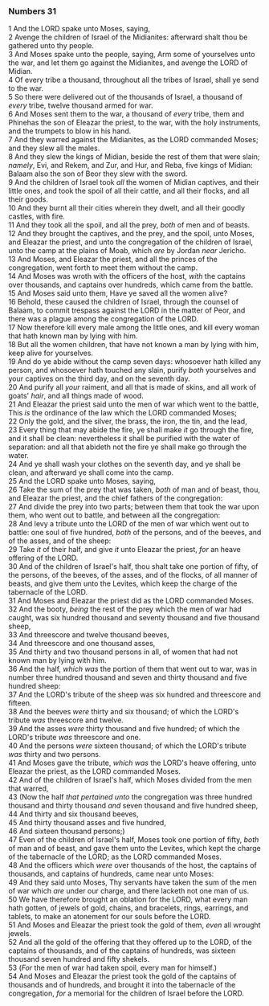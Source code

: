 ### Numbers 31

1 And the LORD spake unto Moses, saying,  
2 Avenge the children of Israel of the Midianites: afterward shalt thou be gathered unto thy people.  
3 And Moses spake unto the people, saying, Arm some of yourselves unto the war, and let them go against the Midianites, and avenge the LORD of Midian.  
4 Of every tribe a thousand, throughout all the tribes of Israel, shall ye send to the war.  
5 So there were delivered out of the thousands of Israel, a thousand of *every* tribe, twelve thousand armed for war.  
6 And Moses sent them to the war, a thousand of *every* tribe, them and Phinehas the son of Eleazar the priest, to the war, with the holy instruments, and the trumpets to blow in his hand.  
7 And they warred against the Midianites, as the LORD commanded Moses; and they slew all the males.  
8 And they slew the kings of Midian, beside the rest of them that were slain; *namely*, Evi, and Rekem, and Zur, and Hur, and Reba, five kings of Midian: Balaam also the son of Beor they slew with the sword.  
9 And the children of Israel took *all* the women of Midian captives, and their little ones, and took the spoil of all their cattle, and all their flocks, and all their goods.  
10 And they burnt all their cities wherein they dwelt, and all their goodly castles, with fire.  
11 And they took all the spoil, and all the prey, *both* of men and of beasts.  
12 And they brought the captives, and the prey, and the spoil, unto Moses, and Eleazar the priest, and unto the congregation of the children of Israel, unto the camp at the plains of Moab, which *are* by Jordan *near* Jericho.  
13 And Moses, and Eleazar the priest, and all the princes of the congregation, went forth to meet them without the camp.  
14 And Moses was wroth with the officers of the host, *with* the captains over thousands, and captains over hundreds, which came from the battle.  
15 And Moses said unto them, Have ye saved all the women alive?  
16 Behold, these caused the children of Israel, through the counsel of Balaam, to commit trespass against the LORD in the matter of Peor, and there was a plague among the congregation of the LORD.  
17 Now therefore kill every male among the little ones, and kill every woman that hath known man by lying with him.  
18 But all the women children, that have not known a man by lying with him, keep alive for yourselves.  
19 And do ye abide without the camp seven days: whosoever hath killed any person, and whosoever hath touched any slain, purify *both* yourselves and your captives on the third day, and on the seventh day.  
20 And purify all *your* raiment, and all that is made of skins, and all work of goats' *hair*, and all things made of wood.  
21 And Eleazar the priest said unto the men of war which went to the battle, This *is* the ordinance of the law which the LORD commanded Moses;  
22 Only the gold, and the silver, the brass, the iron, the tin, and the lead,  
23 Every thing that may abide the fire, ye shall make *it* go through the fire, and it shall be clean: nevertheless it shall be purified with the water of separation: and all that abideth not the fire ye shall make go through the water.  
24 And ye shall wash your clothes on the seventh day, and ye shall be clean, and afterward ye shall come into the camp.  
25 And the LORD spake unto Moses, saying,  
26 Take the sum of the prey that was taken, *both* of man and of beast, thou, and Eleazar the priest, and the chief fathers of the congregation:  
27 And divide the prey into two parts; between them that took the war upon them, who went out to battle, and between all the congregation:  
28 And levy a tribute unto the LORD of the men of war which went out to battle: one soul of five hundred, *both* of the persons, and of the beeves, and of the asses, and of the sheep:  
29 Take *it* of their half, and give *it* unto Eleazar the priest, *for* an heave offering of the LORD.  
30 And of the children of Israel's half, thou shalt take one portion of fifty, of the persons, of the beeves, of the asses, and of the flocks, of all manner of beasts, and give them unto the Levites, which keep the charge of the tabernacle of the LORD.  
31 And Moses and Eleazar the priest did as the LORD commanded Moses.  
32 And the booty, *being* the rest of the prey which the men of war had caught, was six hundred thousand and seventy thousand and five thousand sheep,  
33 And threescore and twelve thousand beeves,  
34 And threescore and one thousand asses,  
35 And thirty and two thousand persons in all, of women that had not known man by lying with him.  
36 And the half, *which was* the portion of them that went out to war, was in number three hundred thousand and seven and thirty thousand and five hundred sheep:  
37 And the LORD's tribute of the sheep was six hundred and threescore and fifteen.  
38 And the beeves *were* thirty and six thousand; of which the LORD's tribute *was* threescore and twelve.  
39 And the asses *were* thirty thousand and five hundred; of which the LORD's tribute *was* threescore and one.  
40 And the persons *were* sixteen thousand; of which the LORD's tribute *was* thirty and two persons.  
41 And Moses gave the tribute, *which was* the LORD's heave offering, unto Eleazar the priest, as the LORD commanded Moses.  
42 And of the children of Israel's half, which Moses divided from the men that warred,  
43 (Now the half *that pertained unto* the congregation was three hundred thousand and thirty thousand *and* seven thousand and five hundred sheep,  
44 And thirty and six thousand beeves,  
45 And thirty thousand asses and five hundred,  
46 And sixteen thousand persons;)  
47 Even of the children of Israel's half, Moses took one portion of fifty, *both* of man and of beast, and gave them unto the Levites, which kept the charge of the tabernacle of the LORD; as the LORD commanded Moses.  
48 And the officers which *were* over thousands of the host, the captains of thousands, and captains of hundreds, came near unto Moses:  
49 And they said unto Moses, Thy servants have taken the sum of the men of war which *are* under our charge, and there lacketh not one man of us.  
50 We have therefore brought an oblation for the LORD, what every man hath gotten, of jewels of gold, chains, and bracelets, rings, earrings, and tablets, to make an atonement for our souls before the LORD.  
51 And Moses and Eleazar the priest took the gold of them, *even* all wrought jewels.  
52 And all the gold of the offering that they offered up to the LORD, of the captains of thousands, and of the captains of hundreds, was sixteen thousand seven hundred and fifty shekels.  
53 (*For* the men of war had taken spoil, every man for himself.)  
54 And Moses and Eleazar the priest took the gold of the captains of thousands and of hundreds, and brought it into the tabernacle of the congregation, *for* a memorial for the children of Israel before the LORD.  

